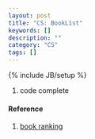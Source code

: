 ```yaml
---
layout: post
title: "CS: BookList"
keywords: []
description: ""
category: "CS"
tags: []
---
```

{% include JB/setup %}

1. code complete


#### Reference
1. [book ranking](https://fivebooks.com/best-books/programming-computer-science-ana-bell/)
